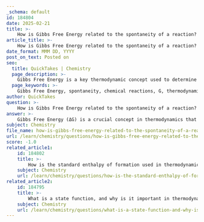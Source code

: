 ```yaml
---
_schema: default
id: 184804
date: 2025-02-21
title: >-
    How is Gibbs Free Energy related to the spontaneity of a reaction?
article_title: >-
    How is Gibbs Free Energy related to the spontaneity of a reaction?
date_format: MMM DD, YYYY
post_on_text: Posted on
seo:
  title: QuickTakes | Chemistry
  page_description: >-
    Gibbs Free Energy is a key thermodynamic concept used to determine the spontaneity of chemical reactions, influenced by changes in enthalpy, entropy, and temperature.
  page_keywords: >-
    Gibbs Free Energy, spontaneity, chemical reactions, G, thermodynamics, enthalpy, entropy, temperature dependence, non-spontaneous reactions, spontaneous reactions, equilibrium
author: QuickTakes
question: >-
    How is Gibbs Free Energy related to the spontaneity of a reaction?
answer: >-
    Gibbs Free Energy (ΔG) is a crucial concept in thermodynamics that helps determine the spontaneity of a chemical reaction. It is defined by the equation:\n\n$$\n\Delta G = \Delta H - T\Delta S\n$$\n\nwhere:\n- $\Delta G$ is the change in Gibbs free energy,\n- $\Delta H$ is the change in enthalpy,\n- $T$ is the absolute temperature in Kelvin,\n- $\Delta S$ is the change in entropy.\n\n### Relationship to Spontaneity\n\n1. **Spontaneous Reactions**: A reaction is considered spontaneous if it occurs without the need for external energy input. This is indicated by a negative change in Gibbs free energy ($\Delta G < 0$). In such cases, the energy released by the reaction (enthalpy change) is greater than the energy required to increase the disorder of the system (entropy change).\n\n2. **Non-Spontaneous Reactions**: Conversely, if $\Delta G$ is positive ($\Delta G > 0$), the reaction is non-spontaneous, meaning it requires an input of energy to proceed.\n\n3. **Equilibrium**: When $\Delta G = 0$, the system is at equilibrium, and there is no net change in the concentrations of reactants and products.\n\n### Temperature Dependence\n\nThe temperature ($T$) plays a significant role in the spontaneity of reactions. The interplay between enthalpy and entropy changes can lead to different outcomes at varying temperatures:\n- **High Temperatures**: Reactions that are non-spontaneous at low temperatures may become spontaneous at high temperatures if the entropy change ($\Delta S$) is positive and sufficiently large to outweigh the enthalpy change ($\Delta H$).\n- **Low Temperatures**: Conversely, reactions that are spontaneous at low temperatures may become non-spontaneous at high temperatures if the enthalpy change is significantly negative.\n\n### Practical Implications\n\nUnderstanding Gibbs free energy is essential for predicting the direction and feasibility of chemical reactions. It is widely applied in various fields, including biochemistry, where processes such as protein folding are driven by changes in enthalpy and entropy. For example, the heat released during a reaction can increase the entropy of the surroundings, thereby driving the process forward.\n\nIn summary, Gibbs Free Energy is a fundamental thermodynamic parameter that provides insight into the spontaneity of chemical reactions, influenced by enthalpy, entropy, and temperature.
subject: Chemistry
file_name: how-is-gibbs-free-energy-related-to-the-spontaneity-of-a-reaction.md
url: /learn/chemistry/questions/how-is-gibbs-free-energy-related-to-the-spontaneity-of-a-reaction
score: -1.0
related_article1:
    id: 184802
    title: >-
        How is the standard enthalpy of formation used in thermodynamic calculations?
    subject: Chemistry
    url: /learn/chemistry/questions/how-is-the-standard-enthalpy-of-formation-used-in-thermodynamic-calculations
related_article2:
    id: 184795
    title: >-
        What is a state function, and why is it important in thermodynamics?
    subject: Chemistry
    url: /learn/chemistry/questions/what-is-a-state-function-and-why-is-it-important-in-thermodynamics
---
```


&nbsp;